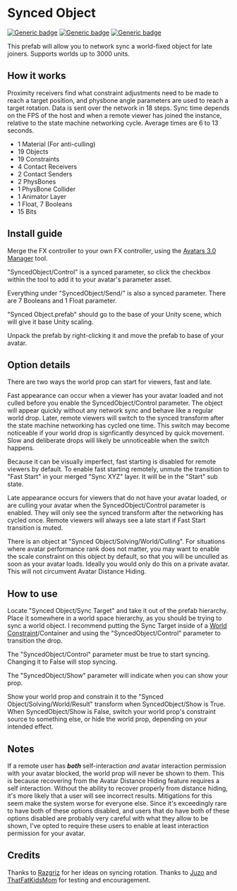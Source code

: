 # Synced Object
  
[![Generic badge](https://img.shields.io/badge/Unity-2019.4.31f1-informational.svg)](https://unity3d.com/unity/whats-new/2019.4.31)
[![Generic badge](https://img.shields.io/badge/SDK-AvatarSDK3-informational.svg)](https://vrchat.com/home/download)
[![Generic badge](https://img.shields.io/github/downloads/VRLabs/Synced-Object/total?label=Downloads)](https://github.com/VRLabs/Synced-Object/releases/latest)

This prefab will allow you to network sync a world-fixed object for late joiners. Supports worlds up to 3000 units.

## How it works

Proximity receivers find what constraint adjustments need to be made to reach a target position, and physbone angle parameters are used to reach a target rotation. Data is sent over the network in 18 steps. Sync time depends on the FPS of the host and when a remote viewer has joined the instance, relative to the state machine networking cycle. Average times are 6 to 13 seconds.

- 1 Material (For anti-culling)
- 19 Objects
- 19 Constraints
- 4 Contact Receivers
- 2 Contact Senders
- 2 PhysBones
- 1 PhysBone Collider
- 1 Animator Layer
- 1 Float, 7 Booleans
- 15 Bits
 
## Install guide

Merge the FX controller to your own FX controller, using the [Avatars 3.0 Manager](https://github.com/VRLabs/Avatars-3.0-Manager) tool.

"SyncedObject/Control" is a synced parameter, so click the checkbox within the tool to add it to your avatar's parameter asset.

Everything under "SyncedObject/Send/" is also a synced parameter. There are 7 Booleans and 1 Float parameter.

"Synced Object.prefab" should go to the base of your Unity scene, which will give it base Unity scaling.

Unpack the prefab by right-clicking it and move the prefab to base of your avatar.

## Option details

There are two ways the world prop can start for viewers, fast and late.

Fast appearance can occur when a viewer has your avatar loaded and not culled before you enable the SyncedObject/Control parameter. The object will appear quickly without any network sync and behave like a regular world drop. Later, remote viewers will switch to the synced transform after the state machine networking has cycled one time. This switch may become noticeable if your world drop is signficantly desynced by quick movement. Slow and deliberate drops will likely be unnoticeable when the switch happens.

Because it can be visually imperfect, fast starting is disabled for remote viewers by default. To enable fast starting remotely, unmute the transition to "Fast Start" in your merged "Sync XYZ" layer. It will be in the "Start" sub state.

Late appearance occurs for viewers that do not have your avatar loaded, or are culling your avatar when the SyncedObject/Control parameter is enabled. They will only see the synced transform after the networking has cycled once. Remote viewers will always see a late start if Fast Start transition is muted.

There is an object at "Synced Object/Solving/World/Culling". For situations where avatar performance rank does not matter, you may want to enable the scale constraint on this object by default, so that you will be unculled as soon as your avatar loads. Ideally you would only do this on a private avatar. This will not circumvent Avatar Distance Hiding.

## How to use

Locate "Synced Object/Sync Target" and take it out of the prefab hierarchy. Place it somewhere in a world space hierarchy, as you should be trying to sync a world object. I recommend putting the Sync Target inside of a [World Constraint](https://github.com/VRLabs/World-Constraint)/Container and using the "SyncedObject/Control" parameter to transition the drop.

The "SyncedObject/Control" parameter must be true to start syncing. Changing it to False will stop syncing.

The "SyncedObject/Show" parameter will indicate when you can show your prop.

Show your world prop and constrain it to the "Synced Object/Solving/World/Result" transform when SyncedObject/Show is True. When SyncedObject/Show is False, switch your world prop's constraint source to something else, or hide the world prop, depending on your intended effect.

## Notes

If a remote user has _**both**_ self-interaction *and* avatar interaction permission with your avatar blocked, the world prop will never be shown to them. This is because recovering from the Avatar Distance Hiding feature requires a self interaction. Without the ability to recover properly from distance hiding, it's more likely that a user will see incorrect results. Mitigations for this seem make the system worse for everyone else. Since it's exceedingly rare to have both of these options disabled, and users that do have both of these options disabled are probably very careful with what they allow to be shown, I've opted to require these users to enable at least interaction permission for your avatar.

## Credits

Thanks to [Razgriz](https://github.com/rrazgriz) for her ideas on syncing rotation. Thanks to [Juzo](https://github.com/JuzoVR) and [ThatFatKidsMom](https://github.com/ThatFatKidsMom) for testing and encouragement.

